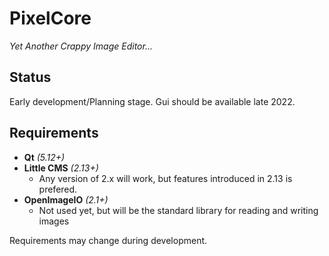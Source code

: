# PixelCore

*Yet Another Crappy Image Editor...*

## Status

Early development/Planning stage. Gui should be available late 2022.

## Requirements

 * **Qt** *(5.12+)*
 * **Little CMS** *(2.13+)*
   * Any version of 2.x will work, but features introduced in 2.13 is prefered.
 * **OpenImageIO** *(2.1+)*
   * Not used yet, but will be the standard library for reading and writing images

 Requirements may change during development.
